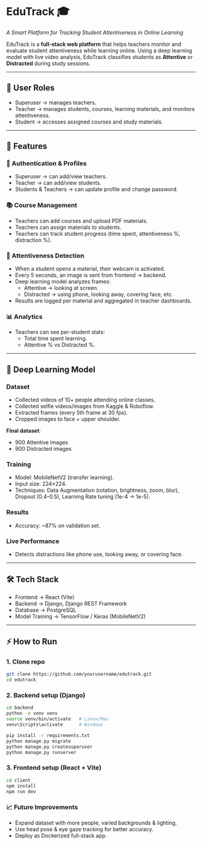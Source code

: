 # EduTrack 🎓  
*A Smart Platform for Tracking Student Attentiveness in Online Learning*  

EduTrack is a **full-stack web platform** that helps teachers monitor and evaluate student attentiveness while learning online. Using a deep learning model with live video analysis, EduTrack classifies students as **Attentive** or **Distracted** during study sessions.  

---

## 👥 User Roles  
- Superuser → manages teachers.  
- Teacher → manages students, courses, learning materials, and monitors attentiveness.  
- Student → accesses assigned courses and study materials.  

---

## 🚀 Features  

### 🔑 Authentication & Profiles  
- Superuser → can add/view teachers.  
- Teacher → can add/view students.  
- Students & Teachers → can update profile and change password.  

### 📚 Course Management  
- Teachers can add courses and upload PDF materials.  
- Teachers can assign materials to students.  
- Teachers can track student progress (time spent, attentiveness %, distraction %).  

### 👀 Attentiveness Detection  
- When a student opens a material, their webcam is activated.  
- Every 5 seconds, an image is sent from frontend → backend.  
- Deep learning model analyzes frames:  
  - Attentive → looking at screen.  
  - Distracted → using phone, looking away, covering face, etc.  
- Results are logged per material and aggregated in teacher dashboards.  

### 📊 Analytics  
- Teachers can see per-student stats:  
  - Total time spent learning.  
  - Attentive % vs Distracted %.  

---

## 🧠 Deep Learning Model  

### Dataset  
- Collected videos of 10+ people attending online classes.  
- Collected selfie videos/images from Kaggle & Roboflow.  
- Extracted frames (every 5th frame at 30 fps).  
- Cropped images to face + upper shoulder.  

**Final dataset**:  
- 900 Attentive images  
- 900 Distracted images  

### Training  
- Model: MobileNetV2 (transfer learning).  
- Input size: 224×224.  
- Techniques: Data Augmentation (rotation, brightness, zoom, blur), Dropout (0.4–0.5), Learning Rate tuning (1e-4 → 1e-5).  

### Results  
- Accuracy: ~87% on validation set.  

### Live Performance  
- Detects distractions like phone use, looking away, or covering face.  

---

## 🛠️ Tech Stack  
- Frontend → React (Vite)  
- Backend → Django, Django REST Framework  
- Database → PostgreSQL  
- Model Training → TensorFlow / Keras (MobileNetV2)  

---

## ⚡ How to Run  

### 1. Clone repo  
```bash
git clone https://github.com/yourusername/edutrack.git
cd edutrack
```
### 2. Backend setup (Django)
```bash
cd backend
python -m venv venv
source venv/bin/activate   # Linux/Mac
venv\Scripts\activate      # Windows

pip install -r requirements.txt
python manage.py migrate
python manage.py createsuperuser
python manage.py runserver
```
### 3. Frontend setup (React + Vite)
```bash
cd client
npm install
npm run dev
```
### 📈 Future Improvements

- Expand dataset with more people, varied backgrounds & lighting.
- Use head pose & eye gaze tracking for better accuracy.
- Deploy as Dockerized full-stack app.
